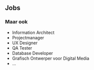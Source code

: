 Jobs
----

### Maar ook

 - Information Architect
 - Projectmanager
 - UX Designer
 - QA Tester
 - Database Developer
 - Grafisch Ontwerper voor Digital Media
 - …
